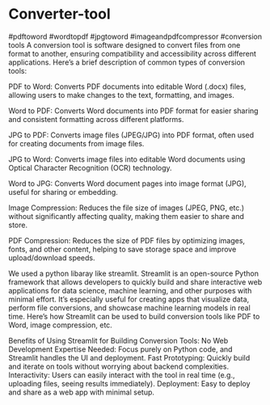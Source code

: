 # Converter-tool
#pdftoword #wordtopdf #jpgtoword #imageandpdfcompressor
#conversion tools
A conversion tool is software designed to convert files from one format to another, ensuring compatibility and accessibility across different applications. Here’s a brief description of common types of conversion tools:

PDF to Word: Converts PDF documents into editable Word (.docx) files, allowing users to make changes to the text, formatting, and images.

Word to PDF: Converts Word documents into PDF format for easier sharing and consistent formatting across different platforms.

JPG to PDF: Converts image files (JPEG/JPG) into PDF format, often used for creating documents from image files.

JPG to Word: Converts image files into editable Word documents using Optical Character Recognition (OCR) technology.

Word to JPG: Converts Word document pages into image format (JPG), useful for sharing or embedding.

Image Compression: Reduces the file size of images (JPEG, PNG, etc.) without significantly affecting quality, making them easier to share and store.

PDF Compression: Reduces the size of PDF files by optimizing images, fonts, and other content, helping to save storage space and improve upload/download speeds.

We used a python libaray like streamlit. 
Streamlit is an open-source Python framework that allows developers to quickly build and share interactive web applications for data science, machine learning, and other purposes with minimal effort. It’s especially useful for creating apps that visualize data, perform file conversions, and showcase machine learning models in real time. Here’s how Streamlit can be used to build conversion tools like PDF to Word, image compression, etc.


Benefits of Using Streamlit for Building Conversion Tools:
No Web Development Expertise Needed: Focus purely on Python code, and Streamlit handles the UI and deployment.
Fast Prototyping: Quickly build and iterate on tools without worrying about backend complexities.
Interactivity: Users can easily interact with the tool in real time (e.g., uploading files, seeing results immediately).
Deployment: Easy to deploy and share as a web app with minimal setup.





